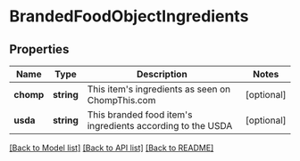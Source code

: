 # BrandedFoodObjectIngredients

## Properties
Name | Type | Description | Notes
------------ | ------------- | ------------- | -------------
**chomp** | **string** | This item&#x27;s ingredients as seen on ChompThis.com | [optional] 
**usda** | **string** | This branded food item&#x27;s ingredients according to the USDA | [optional] 

[[Back to Model list]](../../README.md#documentation-for-models) [[Back to API list]](../../README.md#documentation-for-api-endpoints) [[Back to README]](../../README.md)

